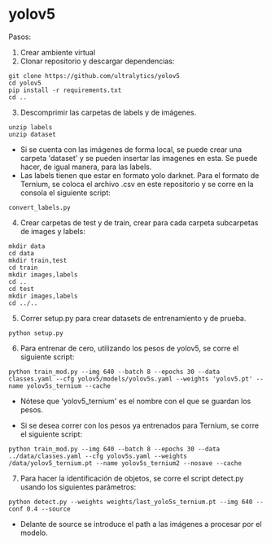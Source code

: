 # yolov5

Pasos:

1. Crear ambiente virtual
2. Clonar repositorio y descargar dependencias:

```
git clone https://github.com/ultralytics/yolov5
cd yolov5
pip install -r requirements.txt
cd ..
```

3. Descomprimir las carpetas de labels y de imágenes.

```
unzip labels
unzip dataset
```

- Si se cuenta con las imágenes de forma local, se puede crear una carpeta 'dataset' y se pueden insertar las imagenes en esta. Se puede hacer, de igual manera, para las labels.
- Las labels tienen que estar en formato yolo darknet. Para el formato de Ternium, se coloca el archivo .csv en este repositorio y se corre en la consola el siguiente script:

```
convert_labels.py
```

4. Crear carpetas de test y de train, crear para cada carpeta subcarpetas de images y labels:
```
mkdir data
cd data
mkdir train,test
cd train
mkdir images,labels
cd ..
cd test
mkdir images,labels
cd ../..
```

5. Correr setup.py para crear datasets de entrenamiento y de prueba.

 ```
 python setup.py
 ```

6. Para entrenar de cero, utilizando los pesos de yolov5, se corre el siguiente script:
 
 ```
 python train_mod.py --img 640 --batch 8 --epochs 30 --data classes.yaml --cfg yolov5/models/yolov5s.yaml --weights 'yolov5.pt' --name yolov5s_ternium --cache
 ```

- Nótese que 'yolov5_ternium' es el nombre con el que se guardan los pesos. 

- Si se desea correr con los pesos ya entrenados para Ternium, se corre el siguiente script:

```
python train_mod.py --img 640 --batch 8 --epochs 30 --data ../data/classes.yaml --cfg yolov5s.yaml --weights /data/yolov5_ternium.pt --name yolov5s_ternium2 --nosave --cache
```

7. Para hacer la identificación de objetos, se corre el script detect.py usando los siguientes parámetros:
```
python detect.py --weights weights/last_yolo5s_ternium.pt --img 640 --conf 0.4 --source 
```

- Delante de source se introduce el path a las imágenes a procesar por el modelo.
